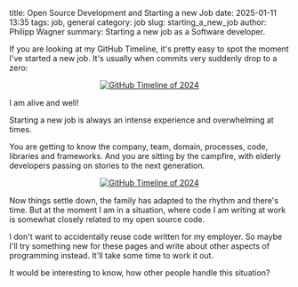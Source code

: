 title: Open Source Development and Starting a new Job
date: 2025-01-11 13:35
tags: job, general
category: job
slug: starting_a_new_job
author: Philipp Wagner
summary: Starting a new job as a Software developer.

If you are looking at my GitHub Timeline, it's pretty easy to spot the moment 
I've started a new job. It's usually when commits very suddenly drop to a 
zero:

<div style="display:flex; align-items:center; justify-content:center;margin-bottom:15px;">
    <a href="/static/images/blog/starting_a_new_job/github_timeline.jpg">
        <img src="/static/images/blog/starting_a_new_job/github_timeline.jpg" alt="GitHub Timeline of 2024">
    </a>
</div>

I am alive and well!

Starting a new job is always an intense experience and overwhelming at times. 

You are getting to know the company, team, domain, processes, code, libraries and 
frameworks. And you are sitting by the campfire, with elderly developers passing 
on stories to the next generation.

<div style="display:flex; align-items:center; justify-content:center;margin-bottom:15px;">
    <a href="/static/images/blog/starting_a_new_job/developer_campfire.jpg">
        <img src="/static/images/blog/starting_a_new_job/developer_campfire.jpg" alt="GitHub Timeline of 2024">
    </a>
</div>

Now things settle down, the family has adapted to the rhythm and there's time. But at the 
moment I am in a situation, where code I am writing at work is somewhat closely related to 
my open source code.

I don't want to accidentally reuse code written for my employer. So maybe I'll try something 
new for these pages and write about other aspects of programming instead. It'll take some 
time to work it out.

It would be interesting to know, how other people handle this situation?
